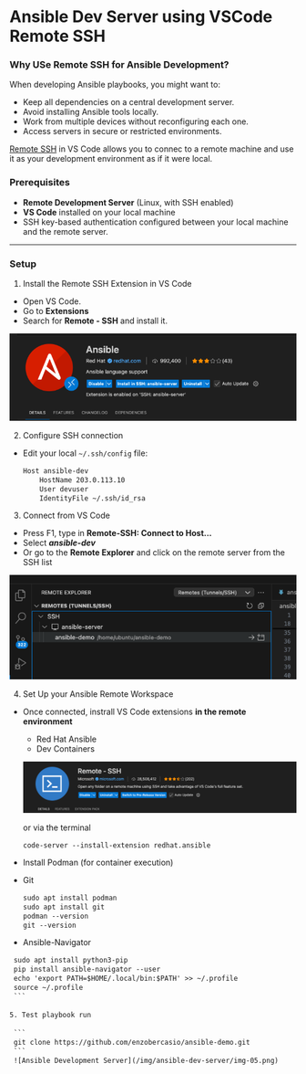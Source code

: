 # Ansible Dev Server using VSCode Remote SSH 

### Why USe Remote SSH for Ansible Development?
When developing Ansible playbooks, you might want to: 
- Keep all dependencies on a central development server. 
- Avoid installing Ansible tools locally.
- Work from multiple devices without reconfiguring each one.
- Access servers in secure or restricted environments. 

[Remote SSH](https://code.visualstudio.com/docs/remote/ssh) in VS Code allows you to connec to a remote machine and use it as your development environment as if it were local. 

### Prerequisites 
- **Remote Development Server** (Linux, with SSH enabled)
- **VS Code** installed on your local machine 
- SSH key-based authentication configured between your local machine and the remote server. 

---
### Setup
1. Install the Remote SSH Extension in VS Code 
  -  Open VS Code.
  -  Go to **Extensions** 
  -  Search for **Remote - SSH** and install it.

  ![Ansible Development Server with Remote SSH](/img/ansible-dev-ssh/img-01.png)

2. Configure SSH connection
  - Edit your local `~/.ssh/config` file:
    ```
    Host ansible-dev
        HostName 203.0.113.10
        User devuser
        IdentityFile ~/.ssh/id_rsa
    ```

3. Connect from VS Code 
  - Press F1, type in **Remote-SSH: Connect to Host...**
  - Select **_ansible-dev_**
  - Or go to the **Remote Explorer** and click on the remote server from the SSH list

  ![Ansible Development Server with Remote SSH](/img/ansible-dev-ssh/img-03.png)

4. Set Up your Ansible Remote Workspace
  - Once connected, instrall VS Code extensions **in the remote environment**
    - Red Hat Ansible 
    - Dev Containers 

    ![Ansible Development Server with Remote SSH](/img/ansible-dev-ssh/img-02.png)

    or via the terminal 
    ```
    code-server --install-extension redhat.ansible
    ```

  - Install Podman (for container execution)
  - Git 

    ```
    sudo apt install podman
    sudo apt install git
    podman --version
    git --version
    ```

  - Ansible-Navigator

   ```
    sudo apt install python3-pip
    pip install ansible-navigator --user
    echo 'export PATH=$HOME/.local/bin:$PATH' >> ~/.profile
    source ~/.profile
    ```

5. Test playbook run

    ```
    git clone https://github.com/enzobercasio/ansible-demo.git
    ```
    ![Ansible Development Server](/img/ansible-dev-server/img-05.png)
